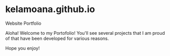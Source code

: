 # kelamoana.github.io
Website Portfolio

Aloha! Welcome to my Portofolio!
You'll see several projects that I am proud of
that have been developed for various reasons.

Hope you enjoy!
